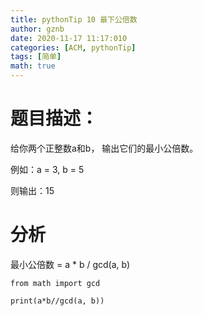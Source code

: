 ```yaml
---
title: pythonTip 10 最下公倍数
author: gznb
date: 2020-11-17 11:17:010
categories: [ACM, pythonTip]
tags: [简单]
math: true
---
```


# 题目描述：
给你两个正整数a和b， 输出它们的最小公倍数。

例如：a = 3, b = 5

则输出：15

# 分析
最小公倍数 =  a * b / gcd(a, b)

```python3
from math import gcd

print(a*b//gcd(a, b))
```